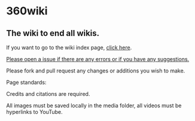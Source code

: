 # 360wiki
## The wiki to end all wikis.

If you want to go to the wiki index page, [click here](index.md).



[Please open a issue if there are any errors or if you have any suggestions.]()

Please fork and pull request any changes or additions you wish to make.



Page standards:

Credits and citations are required.

All images must be saved locally in the media folder, all videos must be hyperlinks to YouTube.
